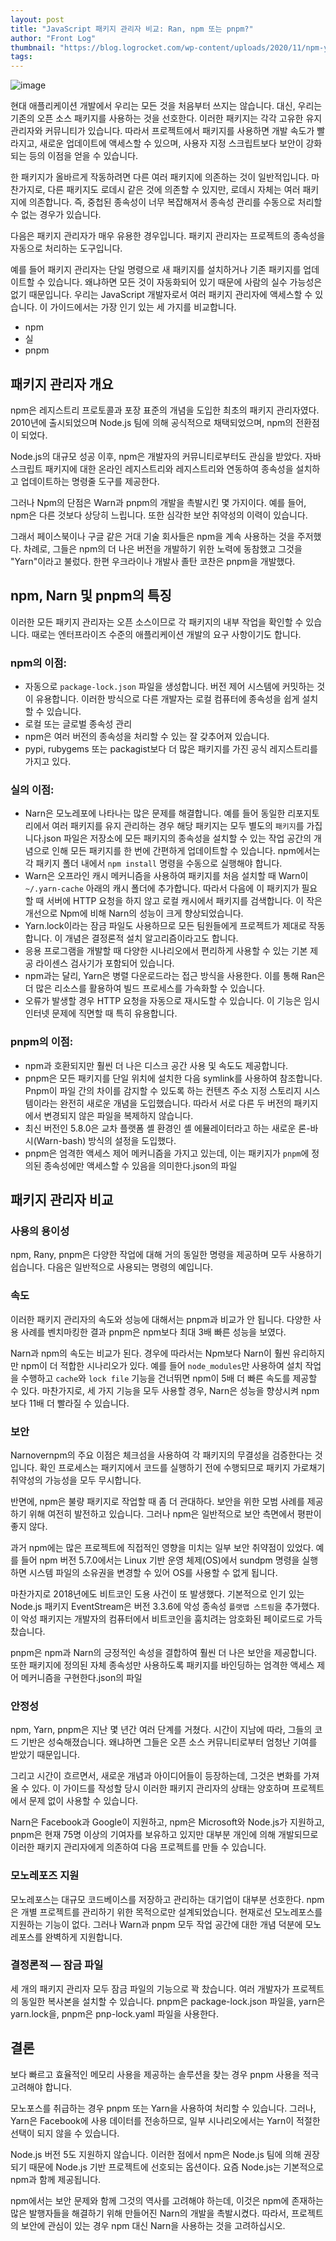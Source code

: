 ```yaml
---
layout: post
title: "JavaScript 패키지 관리자 비교: Ran, npm 또는 pnpm?"
author: "Front Log"
thumbnail: "https://blog.logrocket.com/wp-content/uploads/2020/11/npm-yarn-pnpm-package-managers.png"
tags: 
---
```



![image](https://i1.wp.com/blog.logrocket.com/wp-content/uploads/2020/11/npm-yarn-pnpm-package-managers.png?fit=730%2C487&ssl=1)

현대 애플리케이션 개발에서 우리는 모든 것을 처음부터 쓰지는 않습니다. 대신, 우리는 기존의 오픈 소스 패키지를 사용하는 것을 선호한다. 이러한 패키지는 각각 고유한 유지 관리자와 커뮤니티가 있습니다. 따라서 프로젝트에서 패키지를 사용하면 개발 속도가 빨라지고, 새로운 업데이트에 액세스할 수 있으며, 사용자 지정 스크립트보다 보안이 강화되는 등의 이점을 얻을 수 있습니다.

한 패키지가 올바르게 작동하려면 다른 여러 패키지에 의존하는 것이 일반적입니다. 마찬가지로, 다른 패키지도 로데시 같은 것에 의존할 수 있지만, 로데시 자체는 여러 패키지에 의존합니다. 즉, 중첩된 종속성이 너무 복잡해져서 종속성 관리를 수동으로 처리할 수 없는 경우가 있습니다.

다음은 패키지 관리자가 매우 유용한 경우입니다. 패키지 관리자는 프로젝트의 종속성을 자동으로 처리하는 도구입니다.

예를 들어 패키지 관리자는 단일 명령으로 새 패키지를 설치하거나 기존 패키지를 업데이트할 수 있습니다. 왜냐하면 모든 것이 자동화되어 있기 때문에 사람의 실수 가능성은 없기 때문입니다. 우리는 JavaScript 개발자로서 여러 패키지 관리자에 액세스할 수 있습니다. 이 가이드에서는 가장 인기 있는 세 가지를 비교합니다.

- npm
- 실
- pnpm

## 패키지 관리자 개요

npm은 레지스트리 프로토콜과 포장 표준의 개념을 도입한 최초의 패키지 관리자였다. 2010년에 출시되었으며 Node.js 팀에 의해 공식적으로 채택되었으며, npm의 전환점이 되었다.

Node.js의 대규모 성공 이후, npm은 개발자의 커뮤니티로부터도 관심을 받았다. 자바스크립트 패키지에 대한 온라인 레지스트리와 레지스트리와 연동하여 종속성을 설치하고 업데이트하는 명령줄 도구를 제공한다.

그러나 Npm의 단점은 Warn과 pnpm의 개발을 촉발시킨 몇 가지이다. 예를 들어, npm은 다른 것보다 상당히 느립니다. 또한 심각한 보안 취약성의 이력이 있습니다.

그래서 페이스북이나 구글 같은 거대 기술 회사들은 npm을 계속 사용하는 것을 주저했다. 차례로, 그들은 npm의 더 나은 버전을 개발하기 위한 노력에 동참했고 그것을 "Yarn"이라고 불렀다. 한편 우크라이나 개발사 졸탄 코찬은 pnpm을 개발했다.

## npm, Narn 및 pnpm의 특징

이러한 모든 패키지 관리자는 오픈 소스이므로 각 패키지의 내부 작업을 확인할 수 있습니다. 때로는 엔터프라이즈 수준의 애플리케이션 개발의 요구 사항이기도 합니다.

### npm의 이점:

- 자동으로 `package-lock.json` 파일을 생성합니다. 버전 제어 시스템에 커밋하는 것이 유용합니다. 이러한 방식으로 다른 개발자는 로컬 컴퓨터에 종속성을 쉽게 설치할 수 있습니다.
- 로컬 또는 글로벌 종속성 관리
- npm은 여러 버전의 종속성을 처리할 수 있는 잘 갖추어져 있습니다.
- pypi, rubygems 또는 packagist보다 더 많은 패키지를 가진 공식 레지스트리를 가지고 있다.

### 실의 이점:

- Narn은 모노레포에 나타나는 많은 문제를 해결합니다. 예를 들어 동일한 리포지토리에서 여러 패키지를 유지 관리하는 경우 해당 패키지는 모두 별도의 `패키지`를 가집니다.json 파일은 저장소에 모든 패키지의 종속성을 설치할 수 있는 작업 공간의 개념으로 인해 모든 패키지를 한 번에 간편하게 업데이트할 수 있습니다. npm에서는 각 패키지 폴더 내에서 `npm install` 명령을 수동으로 실행해야 합니다.
- Warn은 오프라인 캐시 메커니즘을 사용하여 패키지를 처음 설치할 때 Warn이 `~/.yarn-cache` 아래의 캐시 폴더에 추가합니다. 따라서 다음에 이 패키지가 필요할 때 서버에 HTTP 요청을 하지 않고 로컬 캐시에서 패키지를 검색합니다. 이 작은 개선으로 Npm에 비해 Narn의 성능이 크게 향상되었습니다.
- Yarn.lock이라는 잠금 파일도 사용하므로 모든 팀원들에게 프로젝트가 제대로 작동합니다. 이 개념은 결정론적 설치 알고리즘이라고도 합니다.
- 응용 프로그램을 개발할 때 다양한 시나리오에서 편리하게 사용할 수 있는 기본 제공 라이센스 검사기가 포함되어 있습니다.
- npm과는 달리, Yarn은 병렬 다운로드라는 접근 방식을 사용한다. 이를 통해 Ran은 더 많은 리소스를 활용하여 빌드 프로세스를 가속화할 수 있습니다.
- 오류가 발생할 경우 HTTP 요청을 자동으로 재시도할 수 있습니다. 이 기능은 임시 인터넷 문제에 직면할 때 특히 유용합니다.

### pnpm의 이점:

- npm과 호환되지만 훨씬 더 나은 디스크 공간 사용 및 속도도 제공합니다.
- pnpm은 모든 패키지를 단일 위치에 설치한 다음 symlink를 사용하여 참조합니다. Pnpm이 파일 간의 차이를 감지할 수 있도록 하는 컨텐츠 주소 지정 스토리지 시스템이라는 완전히 새로운 개념을 도입했습니다. 따라서 서로 다른 두 버전의 패키지에서 변경되지 않은 파일을 복제하지 않습니다.
- 최신 버전인 5.8.0은 교차 플랫폼 셸 환경인 셸 에뮬레이터라고 하는 새로운 론-바시(Warn-bash) 방식의 설정을 도입했다.
- pnpm은 엄격한 액세스 제어 메커니즘을 가지고 있는데, 이는 패키지가 `pnpm`에 정의된 종속성에만 액세스할 수 있음을 의미한다.json의 파일

## 패키지 관리자 비교

### 사용의 용이성

npm, Rany, pnpm은 다양한 작업에 대해 거의 동일한 명령을 제공하며 모두 사용하기 쉽습니다. 다음은 일반적으로 사용되는 명령의 예입니다.

### 속도

이러한 패키지 관리자의 속도와 성능에 대해서는 pnpm과 비교가 안 됩니다. 다양한 사용 사례를 벤치마킹한 결과 pnpm은 npm보다 최대 3배 빠른 성능을 보였다.

Narn과 npm의 속도는 비교가 된다. 경우에 따라서는 Npm보다 Narn이 훨씬 유리하지만 npm이 더 적합한 시나리오가 있다. 예를 들어 `node_modules`만 사용하여 설치 작업을 수행하고 `cache`와 `lock file` 기능을 건너뛰면 npm이 5배 더 빠른 속도를 제공할 수 있다. 마찬가지로, 세 가지 기능을 모두 사용할 경우, Narn은 성능을 향상시켜 npm보다 11배 더 빨라질 수 있습니다.

### 보안

Narnovernpm의 주요 이점은 체크섬을 사용하여 각 패키지의 무결성을 검증한다는 것입니다. 확인 프로세스는 패키지에서 코드를 실행하기 전에 수행되므로 패키지 가로채기 취약성의 가능성을 모두 무시합니다.

반면에, npm은 불량 패키지로 작업할 때 좀 더 관대하다. 보안을 위한 모범 사례를 제공하기 위해 여전히 발전하고 있습니다. 그러나 npm은 일반적으로 보안 측면에서 평판이 좋지 않다.

과거 npm에는 많은 프로젝트에 직접적인 영향을 미치는 일부 보안 취약점이 있었다. 예를 들어 npm 버전 5.7.0에서는 Linux 기반 운영 체제(OS)에서 sundpm 명령을 실행하면 시스템 파일의 소유권을 변경할 수 있어 OS를 사용할 수 없게 됩니다.

마찬가지로 2018년에도 비트코인 도용 사건이 또 발생했다. 기본적으로 인기 있는 Node.js 패키지 EventStream은 버전 3.3.6에 악성 종속성 `플랫맵 스트림`을 추가했다. 이 악성 패키지는 개발자의 컴퓨터에서 비트코인을 훔치려는 암호화된 페이로드로 가득 찼습니다.

pnpm은 npm과 Narn의 긍정적인 속성을 결합하여 훨씬 더 나은 보안을 제공합니다. 또한 패키지에 정의된 자체 종속성만 사용하도록 패키지를 바인딩하는 엄격한 액세스 제어 메커니즘을 구현한다.json의 파일

### 안정성

npm, Yarn, pnpm은 지난 몇 년간 여러 단계를 거쳤다. 시간이 지남에 따라, 그들의 코드 기반은 성숙해졌습니다. 왜냐하면 그들은 오픈 소스 커뮤니티로부터 엄청난 기여를 받았기 때문입니다.

그리고 시간이 흐르면서, 새로운 개념과 아이디어들이 등장하는데, 그것은 변화를 가져올 수 있다. 이 가이드를 작성할 당시 이러한 패키지 관리자의 상태는 양호하며 프로젝트에서 문제 없이 사용할 수 있습니다.

Narn은 Facebook과 Google이 지원하고, npm은 Microsoft와 Node.js가 지원하고, pnpm은 현재 75명 이상의 기여자를 보유하고 있지만 대부분 개인에 의해 개발되므로 이러한 패키지 관리자에게 의존하여 다음 프로젝트를 만들 수 있습니다.

### 모노레포즈 지원

모노레포스는 대규모 코드베이스를 저장하고 관리하는 대기업이 대부분 선호한다. npm은 개별 프로젝트를 관리하기 위한 목적으로만 설계되었습니다. 현재로선 모노레포스를 지원하는 기능이 없다. 그러나 Warn과 pnpm 모두 작업 공간에 대한 개념 덕분에 모노레포스를 완벽하게 지원합니다.

### 결정론적 — 잠금 파일

세 개의 패키지 관리자 모두 잠금 파일의 기능으로 꽉 찼습니다. 여러 개발자가 프로젝트의 동일한 복사본을 설치할 수 있습니다. pnpm은 package-lock.json 파일을, yarn은 yarn.lock을, pnpm은 pnp-lock.yaml 파일을 사용한다.

## 결론

보다 빠르고 효율적인 메모리 사용을 제공하는 솔루션을 찾는 경우 pnpm 사용을 적극 고려해야 합니다.

모노포스를 취급하는 경우 pnpm 또는 Yarn을 사용하여 처리할 수 있습니다. 그러나, Yarn은 Facebook에 사용 데이터를 전송하므로, 일부 시나리오에서는 Yarn이 적절한 선택이 되지 않을 수 있습니다.

Node.js 버전 5도 지원하지 않습니다. 이러한 점에서 npm은 Node.js 팀에 의해 권장되기 때문에 Node.js 기반 프로젝트에 선호되는 옵션이다. 요즘 Node.js는 기본적으로 npm과 함께 제공됩니다.

npm에서는 보안 문제와 함께 그것의 역사를 고려해야 하는데, 이것은 npm에 존재하는 많은 발행자들을 해결하기 위해 만들어진 Narn의 개발을 촉발시켰다. 따라서, 프로젝트의 보안에 관심이 있는 경우 npm 대신 Narn을 사용하는 것을 고려하십시오.